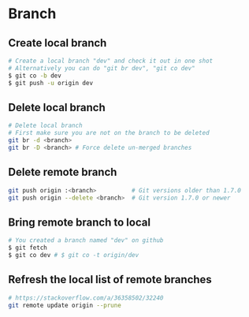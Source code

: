 # Branch

## Create local branch

```bash
# Create a local branch "dev" and check it out in one shot
# Alternatively you can do "git br dev", "git co dev"
$ git co -b dev
$ git push -u origin dev
```

## Delete local branch

```bash
# Delete local branch
# First make sure you are not on the branch to be deleted
git br -d <branch>
git br -D <branch> # Force delete un-merged branches
```

## Delete remote branch

```bash
git push origin :<branch>          # Git versions older than 1.7.0
git push origin --delete <branch>  # Git version 1.7.0 or newer
```

## Bring remote branch to local

```bash
# You created a branch named "dev" on github
$ git fetch
$ git co dev # $ git co -t origin/dev
```

## Refresh the local list of remote branches

```bash
# https://stackoverflow.com/a/36358502/32240
git remote update origin --prune
```
